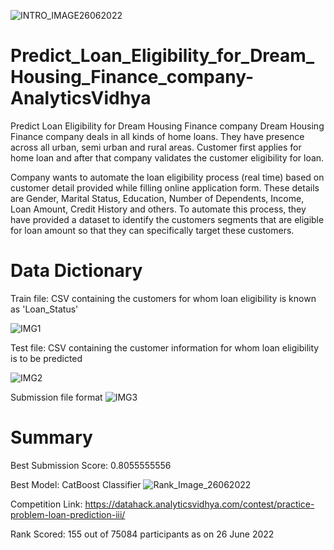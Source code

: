 ![INTRO_IMAGE26062022](https://user-images.githubusercontent.com/84449238/175821328-0552fdb1-67f9-4f3f-9046-04a188367e1e.JPG)



# Predict_Loan_Eligibility_for_Dream_Housing_Finance_company-AnalyticsVidhya


Predict Loan Eligibility for Dream Housing Finance company
Dream Housing Finance company deals in all kinds of home loans. They have presence across all urban, semi urban and rural areas. Customer first applies for home loan and after that company validates the customer eligibility for loan.

Company wants to automate the loan eligibility process (real time) based on customer detail provided while filling online application form. These details are Gender, Marital Status, Education, Number of Dependents, Income, Loan Amount, Credit History and others. To automate this process, they have provided a dataset to identify the customers segments that are eligible for loan amount so that they can specifically target these customers. 



# Data Dictionary

Train file: CSV containing the customers for whom loan eligibility is known as 'Loan_Status'

![IMG1](https://user-images.githubusercontent.com/84449238/174618243-e46878b9-d18c-423b-b874-2918933b9a4d.JPG)



Test file: CSV containing the customer information for whom loan eligibility is to be predicted

![IMG2](https://user-images.githubusercontent.com/84449238/174618701-c56f36ad-e1a6-4480-9609-85b19f0c97b6.JPG)


Submission file format
![IMG3](https://user-images.githubusercontent.com/84449238/174618748-5e0b8a51-1269-4e96-9b3f-363f1ebf1241.JPG)

# Summary
Best Submission Score: 0.8055555556

Best Model: CatBoost Classifier
![Rank_Image_26062022](https://user-images.githubusercontent.com/84449238/175821385-d129c837-2181-4e57-b382-be20ff09fd2a.JPG)

Competition Link: https://datahack.analyticsvidhya.com/contest/practice-problem-loan-prediction-iii/

Rank Scored: 155 out of 75084 participants as on 26 June 2022
